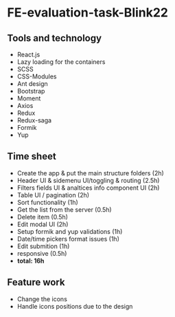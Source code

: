 # FE-evaluation-task-Blink22

## Tools and technology
- React.js
- Lazy loading for the containers
- SCSS
- CSS-Modules
- Ant design
- Bootstrap
- Moment
- Axios
- Redux
- Redux-saga
- Formik
- Yup

## Time sheet
- Create the app & put the main structure folders (2h)
- Header UI & sidemenu UI/toggling & routing (2.5h)
- Filters fields UI & analtices info component UI (2h)
- Table UI / pagination (2h)
- Sort functionality (1h)
- Get the list from the server (0.5h)
- Delete item (0.5h)
- Edit modal UI (2h)
- Setup formik and yup validations (1h)
- Date/time pickers format issues (1h)
- Edit submition (1h)
- responsive (0.5h)
- **total: 16h**

## Feature work
- Change the icons
- Handle icons positions due to the design
